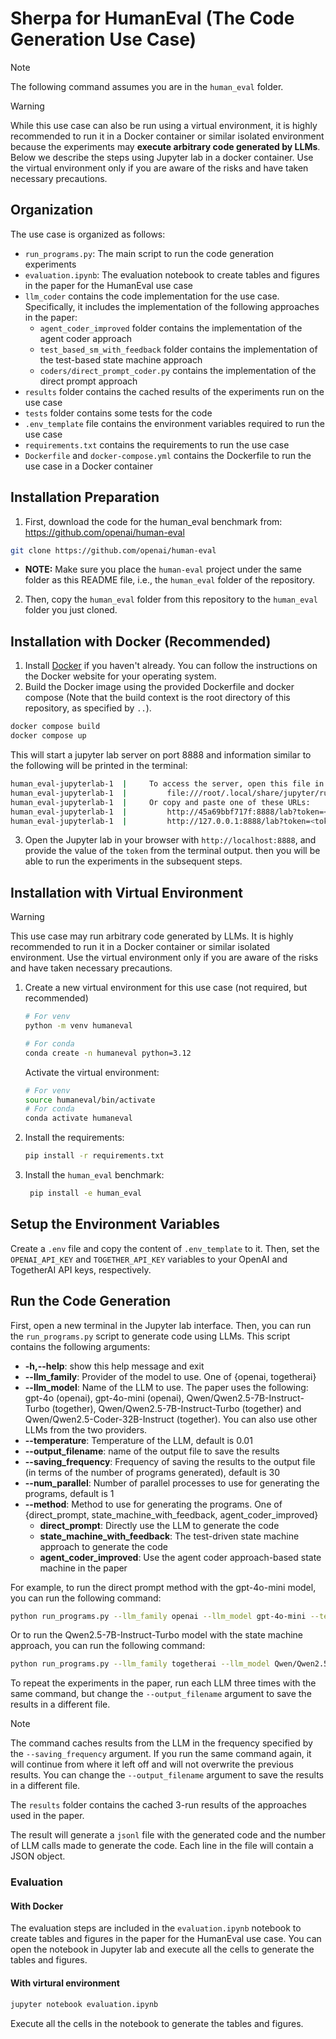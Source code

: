 # Sherpa for HumanEval (The Code Generation Use Case)
> [!NOTE]
>
> The following command assumes you are in the `human_eval` folder.

> [!Warning]
>
> While this use case can also be run using a virtual environment, it is highly recommended to run it in a Docker container or similar isolated environment because the experiments may **execute arbitrary code generated by LLMs**. Below we describe the steps using Jupyter lab in a docker container. Use the virtual environment only if you are aware of the risks and have taken necessary precautions.

## Organization
The use case is organized as follows:
* `run_programs.py`: The main script to run the code generation experiments
* `evaluation.ipynb`: The evaluation notebook to create tables and figures in the paper for the HumanEval use case
* `llm_coder` contains the code implementation for the use case. Specifically, it includes the implementation of the following approaches in the paper:
  * `agent_coder_improved` folder contains the implementation of the agent coder approach
  * `test_based_sm_with_feedback` folder contains the implementation of the test-based state machine approach
  * `coders/direct_prompt_coder.py` contains the implementation of the direct prompt approach
* `results` folder contains the cached results of the experiments run on the use case
* `tests` folder contains some tests for the code
* `.env_template` file contains the environment variables required to run the use case
* `requirements.txt` contains the requirements to run the use case
* `Dockerfile` and `docker-compose.yml` contains the Dockerfile to run the use case in a Docker container

## Installation Preparation
1. First, download the code for the human_eval benchmark from: https://github.com/openai/human-eval
```bash
git clone https://github.com/openai/human-eval
```
  * **NOTE:** Make sure you place the `human-eval` project under the same folder as this README file, i.e., the `human_eval` folder of the repository.
2. Then, copy the `human_eval` folder from this repository to the `human_eval` folder you just cloned.


## Installation with Docker (Recommended)
1. Install [Docker](https://docs.docker.com/get-started/overview/) if you haven't already. You can follow the instructions on the Docker website for your operating system.
2. Build the Docker image using the provided Dockerfile and docker compose (Note that the build context is the root directory of this repository, as specified by `..`).

```bash
docker compose build
docker compose up
```

This will start a jupyter lab server on port 8888 and information similar to the following will be printed in the terminal:
```bash
human_eval-jupyterlab-1  |     To access the server, open this file in a browser:
human_eval-jupyterlab-1  |         file:///root/.local/share/jupyter/runtime/jpserver-1-open.html
human_eval-jupyterlab-1  |     Or copy and paste one of these URLs:
human_eval-jupyterlab-1  |         http://45a69bbf717f:8888/lab?token=<token>
human_eval-jupyterlab-1  |         http://127.0.0.1:8888/lab?token=<token>
```

3. Open the Jupyter lab in your browser with `http://localhost:8888`, and provide the value of the `token` from the terminal output. then you will be able to run the experiments in the subsequent steps.

## Installation with Virtual Environment
> [!Warning]
> This use case may run arbitrary code generated by LLMs. It is highly recommended to run it in a Docker container or similar isolated environment. Use the virtual environment only if you are aware of the risks and have taken necessary precautions.

1. Create a new virtual environment for this use case (not required, but recommended)

   ```bash
   # For venv
   python -m venv humaneval

   # For conda
   conda create -n humaneval python=3.12
   ```

   Activate the virtual environment:

   ```bash
   # For venv
   source humaneval/bin/activate
   # For conda
   conda activate humaneval
   ```

2. Install the requirements:
   ```bash
   pip install -r requirements.txt
   ```

4. Install the `human_eval` benchmark:
   ```bash
    pip install -e human_eval
   ```


## Setup the Environment Variables
Create a `.env` file and copy the content of `.env_template` to it. Then, set the `OPENAI_API_KEY` and `TOGETHER_API_KEY` variables to your OpenAI and TogetherAI API keys, respectively.


## Run the Code Generation
First, open a new terminal in the Jupyter lab interface. Then, you can run the `run_programs.py` script to generate code using LLMs. This script contains the following arguments:
  * **-h,--help**: show this help message and exit
  * **--llm_family**: Provider of the model to use. One of {openai, togetherai}
  * **--llm_model**: Name of the LLM to use. The paper uses the following: gpt-4o (openai), gpt-4o-mini (openai), Qwen/Qwen2.5-7B-Instruct-Turbo (together), Qwen/Qwen2.5-7B-Instruct-Turbo (together) and Qwen/Qwen2.5-Coder-32B-Instruct (together). You can also use other LLMs from the two providers.
  * **--temperature**: Temperature of the LLM, default is 0.01
  * **--output_filename**: name of the output file to save the results
  * **--saving_frequency**: Frequency of saving the results to the output file (in terms of the number of programs generated), default is 30
  * **--num_parallel**: Number of parallel processes to use for generating the programs, default is 1
  * **--method**: Method to use for generating the programs. One of {direct_prompt, state_machine_with_feedback, agent_coder_improved}
    * **direct_prompt**: Directly use the LLM to generate the code
    * **state_machine_with_feedback**: The test-driven state machine approach to generate the code
    * **agent_coder_improved**: Use the agent coder approach-based state machine in the paper


For example, to run the direct prompt method with the gpt-4o-mini model, you can run the following command:
```bash
python run_programs.py --llm_family openai --llm_model gpt-4o-mini --temperature 0.01 --output_filename results/gpt-4o-mini/run1/direct_prompt.jsonl --method direct_prompt
```

Or to run the Qwen2.5-7B-Instruct-Turbo model with the state machine approach, you can run the following command:
```bash
python run_programs.py --llm_family togetherai --llm_model Qwen/Qwen2.5-7B-Instruct-Turbo --temperature 0.01 --output_filename results/Qwen2.5-7B-Instruct-Turbo/run1/state_machine_with_feedback.jsonl --method state_machine_with_feedback
```

To repeat the experiments in the paper, run each LLM three times with the same command, but change the `--output_filename` argument to save the results in a different file.

> [!Note]
>
> The command caches results from the LLM in the frequency specified by the `--saving_frequency` argument. If you run the same command again, it will continue from where it left off and will not overwrite the previous results. You can change the `--output_filename` argument to save the results in a different file.

The `results` folder contains the cached 3-run results of the approaches used in the paper.

The result will generate a `jsonl` file with the generated code and the number of LLM calls made to generate the code. Each line in the file will contain a JSON object.

### Evaluation
#### With Docker
The evaluation steps are included in the `evaluation.ipynb` notebook to create tables and figures in the paper for the HumanEval use case. You can open the notebook in Jupyter lab and execute all the cells to generate the tables and figures.

#### With virtural environment
```bash
jupyter notebook evaluation.ipynb
```

Execute all the cells in the notebook to generate the tables and figures. 